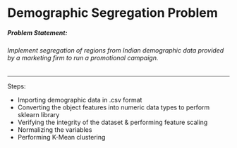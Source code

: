 # Demographic Segregation Problem
##### Problem Statement: 
###### Implement segregation of regions from Indian demographic data provided by a marketing firm to run a promotional campaign. 
-----------------
Steps:
- Importing demographic data in .csv format 
- Converting the object features into numeric data types to perform sklearn library
- Verifying the integrity of the dataset & performing feature scaling
- Normalizing the variables
- Performing K-Mean clustering